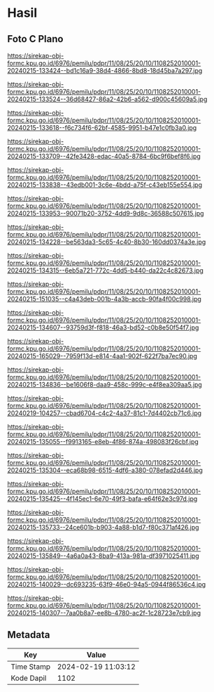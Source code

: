 # Hasil

## Foto C Plano

https://sirekap-obj-formc.kpu.go.id/6976/pemilu/pdpr/11/08/25/20/10/1108252010001-20240215-133424--bd1c16a9-38d4-4866-8bd8-18d45ba7a297.jpg

https://sirekap-obj-formc.kpu.go.id/6976/pemilu/pdpr/11/08/25/20/10/1108252010001-20240215-133524--36d68427-86a2-42b6-a562-d900c45609a5.jpg

https://sirekap-obj-formc.kpu.go.id/6976/pemilu/pdpr/11/08/25/20/10/1108252010001-20240215-133618--f6c734f6-62bf-4585-9951-b47e1c0fb3a0.jpg

https://sirekap-obj-formc.kpu.go.id/6976/pemilu/pdpr/11/08/25/20/10/1108252010001-20240215-133709--42fe3428-edac-40a5-8784-6bc9f6bef8f6.jpg

https://sirekap-obj-formc.kpu.go.id/6976/pemilu/pdpr/11/08/25/20/10/1108252010001-20240215-133838--43edb001-3c6e-4bdd-a75f-c43eb155e554.jpg

https://sirekap-obj-formc.kpu.go.id/6976/pemilu/pdpr/11/08/25/20/10/1108252010001-20240215-133953--90071b20-3752-4dd9-9d8c-36588c507615.jpg

https://sirekap-obj-formc.kpu.go.id/6976/pemilu/pdpr/11/08/25/20/10/1108252010001-20240215-134228--be563da3-5c65-4c40-8b30-160dd0374a3e.jpg

https://sirekap-obj-formc.kpu.go.id/6976/pemilu/pdpr/11/08/25/20/10/1108252010001-20240215-134315--6eb5a721-772c-4dd5-b440-da22c4c82673.jpg

https://sirekap-obj-formc.kpu.go.id/6976/pemilu/pdpr/11/08/25/20/10/1108252010001-20240215-151035--c4a43deb-001b-4a3b-accb-90fa4f00c998.jpg

https://sirekap-obj-formc.kpu.go.id/6976/pemilu/pdpr/11/08/25/20/10/1108252010001-20240215-134607--93759d3f-f818-46a3-bd52-c0b8e50f54f7.jpg

https://sirekap-obj-formc.kpu.go.id/6976/pemilu/pdpr/11/08/25/20/10/1108252010001-20240215-165029--7959f13d-e814-4aa1-902f-622f7ba7ec90.jpg

https://sirekap-obj-formc.kpu.go.id/6976/pemilu/pdpr/11/08/25/20/10/1108252010001-20240215-134836--be1606f8-daa9-458c-999c-e4f8ea309aa5.jpg

https://sirekap-obj-formc.kpu.go.id/6976/pemilu/pdpr/11/08/25/20/10/1108252010001-20240219-104257--cbad6704-c4c2-4a37-81c1-7d4402cb71c6.jpg

https://sirekap-obj-formc.kpu.go.id/6976/pemilu/pdpr/11/08/25/20/10/1108252010001-20240215-135055--f9913165-e8eb-4f86-874a-498083f26cbf.jpg

https://sirekap-obj-formc.kpu.go.id/6976/pemilu/pdpr/11/08/25/20/10/1108252010001-20240215-135304--eca68b98-6515-4df6-a380-078efad2d446.jpg

https://sirekap-obj-formc.kpu.go.id/6976/pemilu/pdpr/11/08/25/20/10/1108252010001-20240215-135425--4f145ec1-6e70-49f3-bafa-e64f62e3c97d.jpg

https://sirekap-obj-formc.kpu.go.id/6976/pemilu/pdpr/11/08/25/20/10/1108252010001-20240215-135733--24ce601b-b903-4a88-b1d7-f80c371af426.jpg

https://sirekap-obj-formc.kpu.go.id/6976/pemilu/pdpr/11/08/25/20/10/1108252010001-20240215-135849--4a6a0a43-8ba9-413a-981a-df3971025411.jpg

https://sirekap-obj-formc.kpu.go.id/6976/pemilu/pdpr/11/08/25/20/10/1108252010001-20240215-140029--dc693235-63f9-46e0-94a5-0944f86536c4.jpg

https://sirekap-obj-formc.kpu.go.id/6976/pemilu/pdpr/11/08/25/20/10/1108252010001-20240215-140307--7aa0b8a7-ee8b-4780-ac2f-1c28723e7cb9.jpg


## Metadata

| Key        | Value               |
| ---------- | ------------------- |
| Time Stamp | 2024-02-19 11:03:12 |
| Kode Dapil | 1102                |



